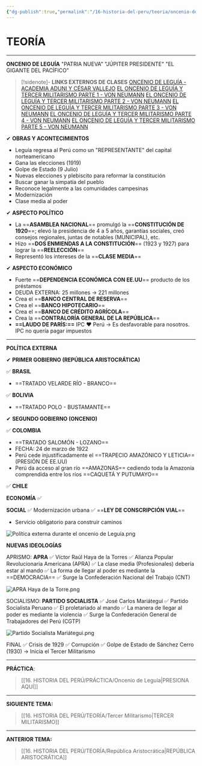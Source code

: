 ```yaml
---
{"dg-publish":true,"permalink":"/16-historia-del-peru/teoria/oncenio-de-leguia/","tags":["Historia","Teoría"]}
---
```


# TEORÍA
---
**ONCENIO DE LEGUÍA**
"PATRIA NUEVA"
"JÚPITER PRESIDENTE"
"EL GIGANTE DEL PACÍFICO"

>[!sidenote]- **LINKS EXTERNOS DE  CLASES** 
>[ONCENIO DE LEGUÍA - ACADEMIA ADUNI Y CÉSAR VALLEJO](https://www.youtube.com/watch?v=RQgkRhXiY24) 
>[EL ONCENIO DE LEGUÍA Y TERCER MILITARISMO PARTE 1 - VON NEUMANN](https://www.youtube.com/watch?v=JhGwW0d3Fgg) 
>[EL ONCENIO DE LEGUÍA Y TERCER MILITARISMO PARTE 2 - VON NEUMANN](https://www.youtube.com/watch?v=zI0ThUx_8S4) 
>[EL ONCENIO DE LEGUÍA Y TERCER MILITARISMO PARTE 3 - VON NEUMANN](https://www.youtube.com/watch?v=n3HqLLK14AE) 
>[EL ONCENIO DE LEGUÍA Y TERCER MILITARISMO PARTE 4 - VON NEUMANN](https://www.youtube.com/watch?v=uGXu4qhXRuw) 
>[EL ONCENIO DE LEGUÍA Y TERCER MILITARISMO PARTE 5 - VON NEUMANN](https://www.youtube.com/watch?v=W-RA9OvCRm4) 

✔ **OBRAS Y ACONTECIMIENTOS**
-  Leguía regresa al Perú como un "REPRESENTANTE" del capital norteamericano
- Gana las elecciones (1919)
- Golpe de Estado (9 Julio)
- Nuevas elecciones y plebiscito para reformar la constitución
-  Buscar ganar la simpatía del pueblo
- Reconoce legalmente a las comunidades campesinas
- Modernización
- Clase media al poder

✔ **ASPECTO POLÍTICO**
- La ==**ASAMBLEA NACIONAL**== promulgó la  ==**CONSTITUCIÓN DE 1920**==; elevó la presidencia de 4 a 5 años, garantías sociales, creó consejos regionales, juntas de notables (MUNICIPAL), etc.
- Hizo ==**DOS ENMIENDAS A LA CONSTITUCIÓN**== (1923 y 1927) para lograr la ==**REELECCIÓN**==
- Representó los intereses de la ==**CLASE MEDIA**== 

✔ **ASPECTO ECONÓMICO**
- Fuerte ==**DEPENDENCIA ECONÓMICA CON EE.UU**== producto de los préstamos
- DEUDA EXTERNA: 25 millones → 221 millones
- Crea el ==**BANCO CENTRAL DE RESERVA**==
- Crea el ==**BANCO HIPOTECARIO**==
- Crea el ==**BANCO DE CRÉDITO AGRÍCOLA**==
- Crea la  ==**CONTRALORÍA GENERAL DE LA REPÚBLICA**==
- **==LAUDO DE PARÍS:==** IPC ❤ Perú → Es desfavorable para nosotros. IPC no quería pagar impuestos

---
**POLÍTICA EXTERNA**

✔ **PRIMER GOBIERNO (REPÚBLICA ARISTOCRÁTICA)** 

✅ **BRASIL**
- ==TRATADO VELARDE RÍO - BRANCO==

✅ **BOLIVIA**
- ==TRATADO POLO - BUSTAMANTE== 

✔ **SEGUNDO GOBIERNO (ONCENIO)**

✅ **COLOMBIA**
- ==TRATADO SALOMÓN - LOZANO==
- FECHA: 24 de marzo de 1922
- Perú cede injustificadamente el ==TRAPECIO AMAZÓNICO Y LETICIA== (PRESIÓN DE EE.UU)
- Perú da acceso al gran río ==AMAZONAS== cediendo toda la Amazonía comprendida entre los ríos ==CAQUETÁ Y PUTUMAYO== 

✅ **CHILE**

**ECONOMÍA**
✅ 



**SOCIAL**
✅ Modernización urbana
✅ ==**LEY DE CONSCRIPCIÓN VIAL**==
- Servicio obligatorio para construir caminos



![Política externa durante el oncenio de Leguía.png](/img/user/1.%20ELEMENTOS%20GR%C3%81FICOS/Pol%C3%ADtica%20externa%20durante%20el%20oncenio%20de%20Legu%C3%ADa.png)

**NUEVAS IDEOLOGÍAS**

APRISMO: **APRA**
✅ Víctor Raúl Haya de la Torres
✅ Alianza Popular Revolucionaria Americana (APRA)
✅ La clase media (Profesionales) debería estar al mando
✅ La forma de llegar al poder es mediante la ==DEMOCRACIA==
✅ Surge la Confederación Nacional del Trabajo (CNT)

![APRA Haya de la Torre.png](/img/user/1.%20ELEMENTOS%20GR%C3%81FICOS/APRA%20Haya%20de%20la%20Torre.png)

SOCIALISMO: **PARTIDO SOCIALISTA**
✅ José Carlos Mariátegui
✅ Partido Socialista Peruano
✅ El proletariado al mando
✅ La manera de llegar al poder es mediante la violencia
✅ Surge la Confederación General de Trabajadores del Perú (CGTP)

![Partido Socialista Mariátegui.png](/img/user/1.%20ELEMENTOS%20GR%C3%81FICOS/Partido%20Socialista%20Mari%C3%A1tegui.png)

FINAL
✅ Crisis de 1929
✅ Corrupción
✅ Golpe de Estado de Sánchez Cerro (1930) → Inicia el Tercer Militarismo

---
**PRÁCTICA**:
>[[16. HISTORIA DEL PERÚ/PRÁCTICA/Oncenio de Leguía\|PRESIONA AQUÍ]]

---
**SIGUIENTE TEMA:** 
>[[16. HISTORIA DEL PERÚ/TEORÍA/Tercer Militarismo\|TERCER MILITARISMO]]

---
**ANTERIOR TEMA:** 
>[[16. HISTORIA DEL PERÚ/TEORÍA/República Aristocrática\|REPÚBLICA ARISTOCRÁTICA]]




